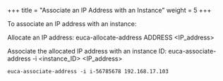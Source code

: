 +++
title = "Associate an IP Address with an Instance"
weight = 5
+++

To associate an IP address with an instance: 

Allocate an IP address: 
    euca-allocate-address ADDRESS <IP_address>

Associate the allocated IP address with an instance ID: 
    euca-associate-address -i <instance_ID> <IP_address> 


    euca-associate-address -i i-56785678 192.168.17.103

